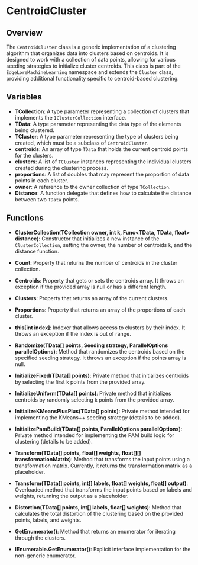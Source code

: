 # CentroidCluster

## Overview
The `CentroidCluster` class is a generic implementation of a clustering algorithm that organizes data into clusters based on centroids. It is designed to work with a collection of data points, allowing for various seeding strategies to initialize cluster centroids. This class is part of the `EdgeLoreMachineLearning` namespace and extends the `Cluster` class, providing additional functionality specific to centroid-based clustering.

## Variables

- **TCollection**: A type parameter representing a collection of clusters that implements the `IClusterCollection` interface.
- **TData**: A type parameter representing the data type of the elements being clustered.
- **TCluster**: A type parameter representing the type of clusters being created, which must be a subclass of `CentroidCluster`.
- **centroids**: An array of type `TData` that holds the current centroid points for the clusters.
- **clusters**: A list of `TCluster` instances representing the individual clusters created during the clustering process.
- **proportions**: A list of doubles that may represent the proportion of data points in each cluster.
- **owner**: A reference to the owner collection of type `TCollection`.
- **Distance**: A function delegate that defines how to calculate the distance between two `TData` points.

## Functions

- **ClusterCollection(TCollection owner, int k, Func<TData, TData, float> distance)**: Constructor that initializes a new instance of the `ClusterCollection`, setting the owner, the number of centroids `k`, and the distance function.

- **Count**: Property that returns the number of centroids in the cluster collection.

- **Centroids**: Property that gets or sets the centroids array. It throws an exception if the provided array is null or has a different length.

- **Clusters**: Property that returns an array of the current clusters.

- **Proportions**: Property that returns an array of the proportions of each cluster.

- **this[int index]**: Indexer that allows access to clusters by their index. It throws an exception if the index is out of range.

- **Randomize(TData[] points, Seeding strategy, ParallelOptions parallelOptions)**: Method that randomizes the centroids based on the specified seeding strategy. It throws an exception if the points array is null.

- **InitializeFixed(TData[] points)**: Private method that initializes centroids by selecting the first `k` points from the provided array.

- **InitializeUniform(TData[] points)**: Private method that initializes centroids by randomly selecting `k` points from the provided array.

- **InitializeKMeansPlusPlus(TData[] points)**: Private method intended for implementing the KMeans++ seeding strategy (details to be added).

- **InitializePamBuild(TData[] points, ParallelOptions parallelOptions)**: Private method intended for implementing the PAM build logic for clustering (details to be added).

- **Transform(TData[] points, float[] weights, float[][] transformationMatrix)**: Method that transforms the input points using a transformation matrix. Currently, it returns the transformation matrix as a placeholder.

- **Transform(TData[] points, int[] labels, float[] weights, float[] output)**: Overloaded method that transforms the input points based on labels and weights, returning the output as a placeholder.

- **Distortion(TData[] points, int[] labels, float[] weights)**: Method that calculates the total distortion of the clustering based on the provided points, labels, and weights.

- **GetEnumerator()**: Method that returns an enumerator for iterating through the clusters.

- **IEnumerable.GetEnumerator()**: Explicit interface implementation for the non-generic enumerator.